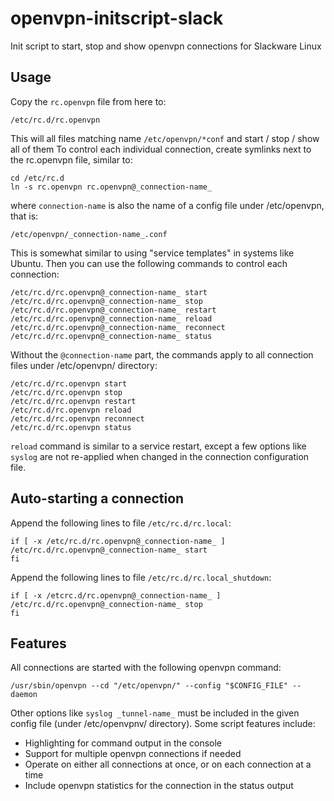 # openvpn-initscript-slack
Init script to start, stop and show openvpn connections for Slackware Linux

## Usage
Copy the `rc.openvpn` file from here to:

    /etc/rc.d/rc.openvpn

This will all files matching name `/etc/openvpn/*conf` and start / stop / show all of them
To control each individual connection, create symlinks next to the rc.openvpn file, similar
to:

    cd /etc/rc.d
    ln -s rc.openvpn rc.openvpn@_connection-name_

where `connection-name` is also the name of a config file under /etc/openvpn, that is:

    /etc/openvpn/_connection-name_.conf
    
This is somewhat similar to using "service templates" in systems like Ubuntu. Then you can 
use the following commands to control each connection:

    /etc/rc.d/rc.openvpn@_connection-name_ start
    /etc/rc.d/rc.openvpn@_connection-name_ stop
    /etc/rc.d/rc.openvpn@_connection-name_ restart
    /etc/rc.d/rc.openvpn@_connection-name_ reload
    /etc/rc.d/rc.openvpn@_connection-name_ reconnect
    /etc/rc.d/rc.openvpn@_connection-name_ status

Without the `@connection-name` part, the commands apply to all connection files under
/etc/openvpn/ directory:

    /etc/rc.d/rc.openvpn start
    /etc/rc.d/rc.openvpn stop
    /etc/rc.d/rc.openvpn restart
    /etc/rc.d/rc.openvpn reload
    /etc/rc.d/rc.openvpn reconnect
    /etc/rc.d/rc.openvpn status

`reload` command is similar to a service restart, except a few 
options like `syslog` are not re-applied when changed in the connection configuration file. 

## Auto-starting a connection
Append the following lines to file `/etc/rc.d/rc.local`:

    if [ -x /etc/rc.d/rc.openvpn@_connection-name_ ]
	/etc/rc.d/rc.openvpn@_connection-name_ start
    fi

Append the following lines to file `/etc/rc.d/rc.local_shutdown`:

    if [ -x /etcrc.d/rc.openvpn@_connection-name_ ]
	/etc/rc.d/rc.openvpn@_connection-name_ stop
    fi


## Features
All connections are started with the following openvpn command:

    /usr/sbin/openvpn --cd "/etc/openvpn/" --config "$CONFIG_FILE" --daemon

Other options like `syslog _tunnel-name_` must be included in the given config file
(under /etc/openvpnv/ directory). Some script features include:
 * Highlighting for command output in the console
 * Support for multiple openvpn connections if needed
 * Operate on either all connections at once, or on each connection at a time
 * Include openvpn statistics for the connection in the status output

